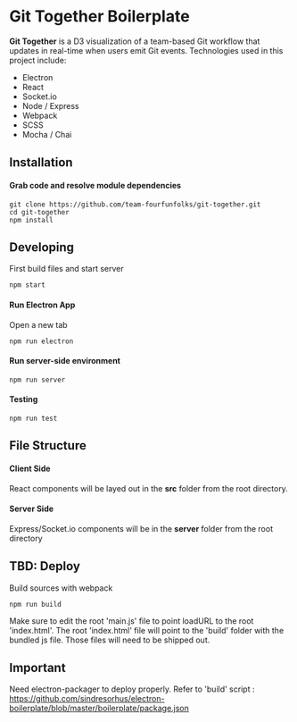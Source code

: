 # Git Together Boilerplate

__Git Together__ is a D3 visualization of a team-based Git workflow that updates in real-time when users emit Git events. Technologies used in this project include:

  - Electron
  - React
  - Socket.io
  - Node / Express
  - Webpack
  - SCSS
  - Mocha / Chai

## Installation

#### Grab code and resolve module dependencies

	git clone https://github.com/team-fourfunfolks/git-together.git
	cd git-together
	npm install

## Developing

First build files and start server
```
npm start
```

#### Run Electron App

Open a new tab
```
npm run electron
```


#### Run server-side environment

	npm run server
	
#### Testing

	npm run test

## File Structure

#### Client Side

React components will be layed out in the __src__ folder from the root directory.

#### Server Side

Express/Socket.io components will be in the __server__ folder from the root directory


## TBD: Deploy
Build sources with webpack
```
npm run build
```

Make sure to edit the root 'main.js' file to point loadURL to the root 'index.html'. The root 'index.html' file will point to the 'build' folder with the bundled js file. Those files will need to be shipped out.


## Important

Need electron-packager to deploy properly. Refer to 'build' script : https://github.com/sindresorhus/electron-boilerplate/blob/master/boilerplate/package.json

